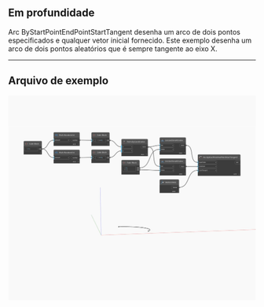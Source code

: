 ## Em profundidade
Arc ByStartPointEndPointStartTangent desenha um arco de dois pontos especificados e qualquer vetor inicial fornecido. Este exemplo desenha um arco de dois pontos aleatórios que é sempre tangente ao eixo X.
___
## Arquivo de exemplo

![ByStartPointEndPointStartTangent](./Autodesk.DesignScript.Geometry.Arc.ByStartPointEndPointStartTangent_img.jpg)


